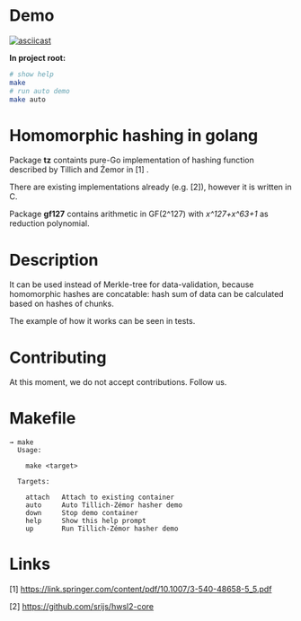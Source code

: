 # Demo

[![asciicast](https://asciinema.org/a/IArEDLTrQyabI3agSSpINoqNu.svg)](https://asciinema.org/a/IArEDLTrQyabI3agSSpINoqNu)

**In project root:**

```bash
# show help
make
# run auto demo
make auto
```

# Homomorphic hashing in golang

Package **tz** containts pure-Go implementation of hashing function described by Tillich and Źemor in [1] .

There are existing implementations already (e.g. [2]), however it is written in C.

Package **gf127** contains arithmetic in GF(2^127) with _x^127+x^63+1_ as reduction polynomial.

# Description

It can be used instead of Merkle-tree for data-validation, because homomorphic hashes
are concatable: hash sum of data can be calculated based on hashes of chunks.

The example of how it works can be seen in tests.

# Contributing

At this moment, we do not accept contributions. Follow us.

# Makefile

```
→ make
  Usage:

    make <target>

  Targets:

    attach   Attach to existing container
    auto     Auto Tillich-Zémor hasher demo
    down     Stop demo container
    help     Show this help prompt
    up       Run Tillich-Zémor hasher demo
```

# Links

[1] https://link.springer.com/content/pdf/10.1007/3-540-48658-5_5.pdf

[2] https://github.com/srijs/hwsl2-core